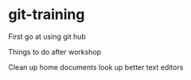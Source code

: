 # git-training
First go at using git hub


Things to do after workshop

Clean up home documents
look up better text editors 